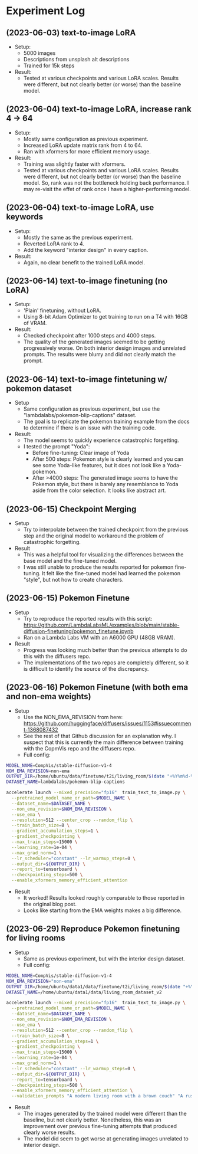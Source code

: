 # Experiment Log

## (2023-06-03) text-to-image LoRA
- Setup:
  - 5000 images
  - Descriptions from unsplash alt descriptions
  - Trained for 15k steps
- Result:
  - Tested at various checkpoints and various LoRA scales. Results were different, but not clearly better (or worse) than the baseline model.

## (2023-06-04) text-to-image LoRA, increase rank 4 -> 64
- Setup:
  - Mostly same configuration as previous experiment.
  - Increased LoRA update matrix rank from 4 to 64.
  - Ran with xformers for more efficient memory usage.
- Result:
  - Training was slightly faster with xformers.
  - Tested at various checkpoints and various LoRA scales. Results were different, but not clearly better (or worse) than the baseline model. So, rank was not the bottleneck holding back performance. I may re-visit the effet of rank once I have a higher-performing model.

## (2023-06-04) text-to-image LoRA, use keywords
- Setup:
  - Mostly the same as the previous experiment.
  - Reverted LoRA rank to 4.
  - Add the keyword "interior design" in every caption.
- Result:
  - Again, no clear benefit to the trained LoRA model.

## (2023-06-14) text-to-image finetuning (no LoRA)
- Setup:
  - 'Plain' finetuning, without LoRA.
  - Using 8-bit Adam Optimizer to get training to run on a T4 with 16GB of VRAM.
- Result:
  - Checked checkpoint after 1000 steps and 4000 steps.
  - The quality of the generated images seemed to be getting progressively worse. On both interior design images and unrelated prompts. The results were blurry and did not clearly match the prompt.

## (2023-06-14) text-to-image fintetuning w/ pokemon dataset
- Setup
  - Same configuration as previous experiment, but use the "lambdalabs/pokemon-blip-captions" dataset.
  - The goal is to replicate the pokemon training example from the docs to determine if there is an issue with the training code.
- Result:
  - The model seems to quickly experience catastrophic forgetting.
  - I tested the prompt "Yoda":
    - Before fine-tuning: Clear image of Yoda
    - After 500 steps: Pokemon style is clearly learned and you can see some Yoda-like features, but it does not look like a Yoda-pokemon.
    - After >4000 steps: The generated image seems to have the Pokemon style, but there is barely any resemblance to Yoda aside from the color selection. It looks like abstract art.

## (2023-06-15) Checkpoint Merging
- Setup
  - Try to interpolate between the trained checkpoint from the previous step and the original model to workaround the problem of catastrophic forgetting.
- Result
  - This was a helpful tool for visualizing the differences between the base model and the fine-tuned model.
  - I was still unable to produce the results reported for pokemon fine-tuning. It felt like the fine-tuned model had learned the pokemon "style", but not how to create characters.

## (2023-06-15) Pokemon Finetune
- Setup
  - Try to reproduce the reported results with this script: https://github.com/LambdaLabsML/examples/blob/main/stable-diffusion-finetuning/pokemon_finetune.ipynb
  - Ran on a Lambda Labs VM with an A6000 GPU (48GB VRAM).
- Result
  - Progress was looking much better than the previous attempts to do this with the diffusers repo.
  - The implementations of the two repos are completely different, so it is difficult to identify the source of the discrepancy.

## (2023-06-16) Pokemon Finetune (with both ema and non-ema weights)
- Setup
  - Use the NON_EMA_REVISION from here: https://github.com/huggingface/diffusers/issues/1153#issuecomment-1368087432
  - See the rest of that Github discussion for an explanation why. I suspect that this is currently the main difference between training with the CopmVis repo and the diffusers repo.
  - Full config:
```bash
MODEL_NAME=CompVis/stable-diffusion-v1-4
NOM_EMA_REVISION=non-ema
OUTPUT_DIR=/home/ubuntu/data/finetune/t2i/living_room/$(date "+%Y%m%d-%H%M%S")
DATASET_NAME=lambdalabs/pokemon-blip-captions

accelerate launch --mixed_precision="fp16"  train_text_to_image.py \
  --pretrained_model_name_or_path=$MODEL_NAME \
  --dataset_name=$DATASET_NAME \
  --non_ema_revision=$NOM_EMA_REVISION \
  --use_ema \
  --resolution=512 --center_crop --random_flip \
  --train_batch_size=8 \
  --gradient_accumulation_steps=1 \
  --gradient_checkpointing \
  --max_train_steps=15000 \
  --learning_rate=1e-04 \
  --max_grad_norm=1 \
  --lr_scheduler="constant" --lr_warmup_steps=0 \
  --output_dir=${OUTPUT_DIR} \
  --report_to=tensorboard \
  --checkpointing_steps=500 \
  --enable_xformers_memory_efficient_attention
```
- Result
  - It worked! Results looked roughly comparable to those reported in the original blog post.
  - Looks like starting from the EMA weights makes a big difference.

## (2023-06-29) Reproduce Pokemon finetuning for living rooms
- Setup
  - Same as previous experiment, but with the interior design dataset.
  - Full config:
```bash
MODEL_NAME=CompVis/stable-diffusion-v1-4
NOM_EMA_REVISION="non-ema"
OUTPUT_DIR=/home/ubuntu/data1/data/finetune/t2i/living_room/$(date "+%Y%m%d-%H%M%S")
DATASET_NAME=/home/ubuntu/data1/data/living_room_dataset_v2

accelerate launch --mixed_precision="fp16"  train_text_to_image.py \
  --pretrained_model_name_or_path=$MODEL_NAME \
  --dataset_name=$DATASET_NAME \
  --non_ema_revision=$NOM_EMA_REVISION \
  --use_ema \
  --resolution=512 --center_crop --random_flip \
  --train_batch_size=8 \
  --gradient_accumulation_steps=1 \
  --gradient_checkpointing \
  --max_train_steps=15000 \
  --learning_rate=1e-04 \
  --max_grad_norm=1 \
  --lr_scheduler="constant" --lr_warmup_steps=0 \
  --output_dir=${OUTPUT_DIR} \
  --report_to=tensorboard \
  --checkpointing_steps=500 \
  --enable_xformers_memory_efficient_attention \
  --validation_prompts "A modern living room with a brown couch" "A rustic living room"
```
- Result
  - The images generated by the trained model were different than the baseline, but not clearly better. Nonetheless, this was an improvement over previous fine-tuning attempts that produced clearly worse results.
  - The model did seem to get worse at generating images unrelated to interior design.
